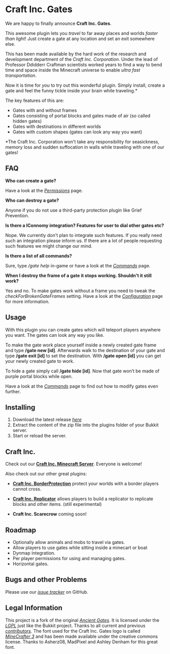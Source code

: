 
# Craft Inc. Gates #

<Logo here>

We are happy to finally announce __Craft Inc. Gates__. 

This awesome plugin lets you _travel_ to far away places and worlds _faster than light_! Just create a gate at any location and set an exit somewhere else.

This has been made available by the hard work of the research and development department of the _Craft Inc. Corporation_. Under the lead of Professor Ddidderr Craftman scientists worked years to find a way to bend time and space inside the Minecraft universe to enable _ultra fast transportation_.

Now it is time for _you_ to try out this wonderful plugin. Simply install, create a gate and feel the funny tickle inside your brain while traveling.*

The key features of this are:

* Gates with and without frames
* Gates consisting of portal blocks and gates made of air (so called hidden gates)
* Gates with destinations in different worlds
* Gates with custom shapes (gates can look any way you want)


*The Craft Inc. Corporation won't take any responsibility for seasickness, memory loss and sudden suffocation in walls while traveling with one of our gates!

## FAQ ##

__Who can create a gate?__

Have a look at the [_Permissions_](http://dev.bukkit.org/bukkit-plugins/craftinc-gates/pages/permissions/) page.

__Who can destroy a gate?__

Anyone if you do not use a third-party protection plugin like Grief Prevention.

__Is there a IConnomy integration? Features for user to dial other gates etc?__

Nope. We currently don't plan to integrate such features. If you really need such an integration please inform us. If there are a lot of people requesting such features we might change our mind.

__Is there a list of all commands?__

Sure, type _/gate help_ in-game or have a look at the [_Commands_](http://dev.bukkit.org/bukkit-plugins/craftinc-gates/pages/commands/) page.

__When I destroy the frame of a gate it stops working. Shouldn't it still work?__

Yes and no. To make gates work without a frame you need to tweak the _checkForBrokenGateFrames_ setting. Have a look at the [_Configuration_](http://dev.bukkit.org/bukkit-plugins/craftinc-gates/pages/configuration/) page for more information.


## Usage ##
With this plugin you can create gates which will teleport players anywhere you want. The gates can look any way you like.

To make the gate work place yourself inside a newly created gate frame and type __/gate new [id]__. Afterwards walk to the destination of your gate and type __/gate exit [id]__ to set the destination. With __/gate open [id]__ you can get your newly created gate to work.

To hide a gate simply call __/gate hide [id]__. Now that gate won’t be made of purple portal blocks while open.

Have a look at the [_Commands_](http://dev.bukkit.org/bukkit-plugins/craftinc-gates/pages/commands/) page to find out how to modify gates even further.


## Installing ##

1. Download the latest release _[here](http://dev.bukkit.org/bukkit-plugins/craftinc-gates/files/)_
2. Extract the content of the zip file into the plugins folder of your Bukkit server.
3. Start or reload the server.

## Craft Inc. ##
Check out our __[Craft Inc. Minecraft Server](http://www.craftinc.de)__. Everyone is welcome!

Also check out our other great plugins:

* [__Craft Inc. BorderProtection__](http://dev.bukkit.org/bukkit-mods/craftinc-borderprotection/)
protect your worlds with a border players cannot cross.

*  [__Craft Inc. Replicator__](http://dev.bukkit.org/bukkit-mods/craftinc-replicator/) 
allows players to build a replicator to replicate blocks and other items. (still experimental)

* __Craft Inc. Scarecrow__
coming soon!

## Roadmap ##
* Optionally allow animals and mobs to travel via gates.
* Allow players to use gates while sitting inside a minecart or boat
* Dynmap integration.
* Per player permissions for using and managing gates.
* Horizontal gates.

## Bugs and other Problems ##
Please use our [_issue tracker_](https://github.com/craftinc/craftinc-gates/issues?state=open) on GitHub.

## Legal Information ##
This project is a fork of the original [_Ancient Gates_](https://github.com/bladedpenguin/minecraft-ancient-gates). It is licensed under the [_LGPL_](http://www.gnu.org/licenses/lgpl-3.0.txt) just like the Bukkit project. Thanks to all current and previous [_contributors_](https://github.com/craftinc/craftinc-gates/blob/development/AUTHORS.txt).
The font used for the Craft Inc. Gates logo is called [_MineCrafter 3_](http://www.minecraftforum.net/topic/892789-minecrafter-3-font-simply-easy/) and has been made available under the creative commons license. Thanks to Asherz08, MadPixel and Ashley Denham for this great font.
